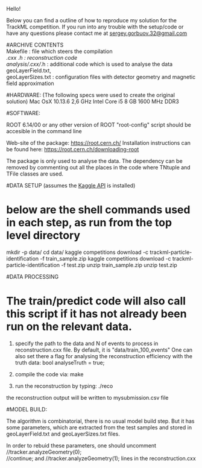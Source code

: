 Hello!

Below you can find a outline of how to reproduce my solution for the TrackML competition.
If you run into any trouble with the setup/code or have any questions please contact me at sergey.gorbuov.32@gmail.com

#ARCHIVE CONTENTS  
Makefile            : file which steers the compilation  
*.cxx *.h           : reconstruction code  
analysis/*.cxx/*.h  : additional code which is used to analyse the data  
geoLayerField.txt,  
geoLayerSizes.txt   : configuration files with detector geometry and magnetic field approximation  


#HARDWARE: (The following specs were used to create the original solution)
Mac OsX 10.13.6 
2,6 GHz Intel Core i5
8 GB 1600 MHz DDR3


#SOFTWARE:

ROOT 6.14/00 or any other version of ROOT 
"root-config" script should be accesible in the command line 

Web-site of the package: https://root.cern.ch/
Installation instructions can be found here: https://root.cern.ch/downloading-root

The package is only used to analyse the data. The dependency can be removed by commenting out 
all the places in the code where TNtuple and TFile classes are used.


#DATA SETUP (assumes the [Kaggle API](https://github.com/Kaggle/kaggle-api) is installed)
# below are the shell commands used in each step, as run from the top level directory

mkdir -p data/
cd data/
kaggle competitions download -c trackml-particle-identification -f train_sample.zip
kaggle competitions download -c trackml-particle-identification -f test.zip
unzip train_sample.zip
unzip test.zip

#DATA PROCESSING
# The train/predict code will also call this script if it has not already been run on the relevant data.

1. specify the path to the data and N of events to process in reconstruction.cxx file. 
By default, it is "data/train_100_events"
One can also set there a flag for analysing the reconstruction efficiency with the truth data:
bool analyseTruth = true;

2. compile the code via:
make

3. run the reconstruction by typing:
./reco

the reconstruction output will be written to mysubmission.csv file


#MODEL BUILD: 

The algorithm is combinatorial, there is no usual model build step. 
But it has some parameters, which are extracted from the test samples and stored in  
geoLayerField.txt and  geoLayerSizes.txt files. 

In order to rebuid these parameters, one should uncomment 
  //tracker.analyzeGeometry(0);    
  //continue;
and
  //tracker.analyzeGeometry(1);
lines in the reconstruction.cxx